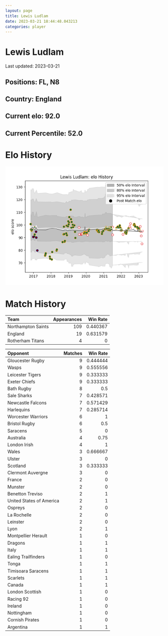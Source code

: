 ```yaml
---  
layout: page  
title: Lewis Ludlam  
date: 2023-03-21 18:44:48.043213  
categories: player  
---
```

# Lewis Ludlam


Last updated: 2023-03-21
## Positions: FL, N8

## Country: England

## Current elo: 92.0

## Current Percentile: 52.0

# Elo History


![elo history](history_LewisLudlam.png)
# Match History


| Team               |   Appearances |   Win Rate |
|:-------------------|--------------:|-----------:|
| Northampton Saints |           109 |   0.440367 |
| England            |            19 |   0.631579 |
| Rotherham Titans   |             4 |   0        |

| Opponent                 |   Matches |   Win Rate |
|:-------------------------|----------:|-----------:|
| Gloucester Rugby         |         9 |   0.444444 |
| Wasps                    |         9 |   0.555556 |
| Leicester Tigers         |         9 |   0.333333 |
| Exeter Chiefs            |         9 |   0.333333 |
| Bath Rugby               |         8 |   0.5      |
| Sale Sharks              |         7 |   0.428571 |
| Newcastle Falcons        |         7 |   0.571429 |
| Harlequins               |         7 |   0.285714 |
| Worcester Warriors       |         6 |   1        |
| Bristol Rugby            |         6 |   0.5      |
| Saracens                 |         5 |   0        |
| Australia                |         4 |   0.75     |
| London Irish             |         4 |   1        |
| Wales                    |         3 |   0.666667 |
| Ulster                   |         3 |   0        |
| Scotland                 |         3 |   0.333333 |
| Clermont Auvergne        |         3 |   0        |
| France                   |         2 |   0        |
| Munster                  |         2 |   0        |
| Benetton Treviso         |         2 |   1        |
| United States of America |         2 |   1        |
| Ospreys                  |         2 |   0        |
| La Rochelle              |         2 |   0        |
| Leinster                 |         2 |   0        |
| Lyon                     |         2 |   1        |
| Montpellier Herault      |         1 |   0        |
| Dragons                  |         1 |   1        |
| Italy                    |         1 |   1        |
| Ealing Trailfinders      |         1 |   0        |
| Tonga                    |         1 |   1        |
| Timisoara Saracens       |         1 |   1        |
| Scarlets                 |         1 |   1        |
| Canada                   |         1 |   1        |
| London Scottish          |         1 |   0        |
| Racing 92                |         1 |   0        |
| Ireland                  |         1 |   0        |
| Nottingham               |         1 |   0        |
| Cornish Pirates          |         1 |   0        |
| Argentina                |         1 |   1        |